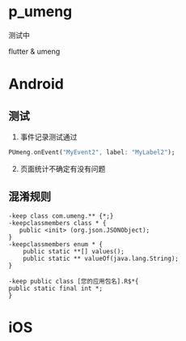 # p_umeng

测试中

flutter & umeng


# Android


## 测试

1. 事件记录测试通过

```Dart
PUmeng.onEvent("MyEvent2", label: "MyLabel2");
```

2. 页面统计不确定有没有问题




## 混淆规则

```
-keep class com.umeng.** {*;}
-keepclassmembers class * {
   public <init> (org.json.JSONObject);
}
-keepclassmembers enum * {
    public static **[] values();
    public static ** valueOf(java.lang.String);
}

-keep public class [您的应用包名].R$*{
public static final int *;
}
```



# iOS

